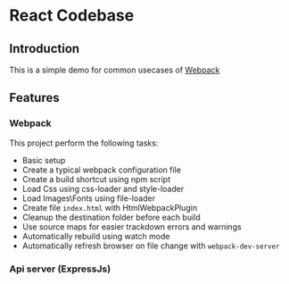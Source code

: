 # React Codebase

## Introduction

This is a simple demo for common usecases of [Webpack](https://webpack.js.org)

## Features

### Webpack

This project perform the following tasks:

- Basic setup
- Create a typical webpack configuration file
- Create a build shortcut using npm script
- Load Css using css-loader and style-loader
- Load Images\Fonts using file-loader
- Create file `index.html` with HtmlWebpackPlugin
- Cleanup the destination folder before each build
- Use source maps for easier trackdown errors and warnings
- Automatically rebuild using watch mode
- Automatically refresh browser on file change with `webpack-dev-server`

### Api server (ExpressJs)